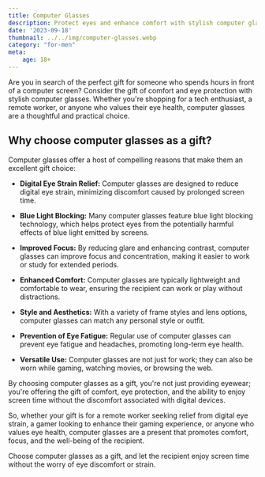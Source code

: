 ```yaml
---
title: Computer Glasses
description: Protect eyes and enhance comfort with stylish computer glasses.
date: '2023-09-18'
thumbnail: ../../img/computer-glasses.webp
category: "for-men"
meta:
    age: 18+
---
```

Are you in search of the perfect gift for someone who spends hours in front of a computer screen? Consider the gift of comfort and eye protection with stylish computer glasses. Whether you're shopping for a tech enthusiast, a remote worker, or anyone who values their eye health, computer glasses are a thoughtful and practical choice.

## Why choose computer glasses as a gift?

Computer glasses offer a host of compelling reasons that make them an excellent gift choice:

- **Digital Eye Strain Relief:** Computer glasses are designed to reduce digital eye strain, minimizing discomfort caused by prolonged screen time.

- **Blue Light Blocking:** Many computer glasses feature blue light blocking technology, which helps protect eyes from the potentially harmful effects of blue light emitted by screens.

- **Improved Focus:** By reducing glare and enhancing contrast, computer glasses can improve focus and concentration, making it easier to work or study for extended periods.

- **Enhanced Comfort:** Computer glasses are typically lightweight and comfortable to wear, ensuring the recipient can work or play without distractions.

- **Style and Aesthetics:** With a variety of frame styles and lens options, computer glasses can match any personal style or outfit.

- **Prevention of Eye Fatigue:** Regular use of computer glasses can prevent eye fatigue and headaches, promoting long-term eye health.

- **Versatile Use:** Computer glasses are not just for work; they can also be worn while gaming, watching movies, or browsing the web.

By choosing computer glasses as a gift, you're not just providing eyewear; you're offering the gift of comfort, eye protection, and the ability to enjoy screen time without the discomfort associated with digital devices.

So, whether your gift is for a remote worker seeking relief from digital eye strain, a gamer looking to enhance their gaming experience, or anyone who values eye health, computer glasses are a present that promotes comfort, focus, and the well-being of the recipient.

Choose computer glasses as a gift, and let the recipient enjoy screen time without the worry of eye discomfort or strain.
